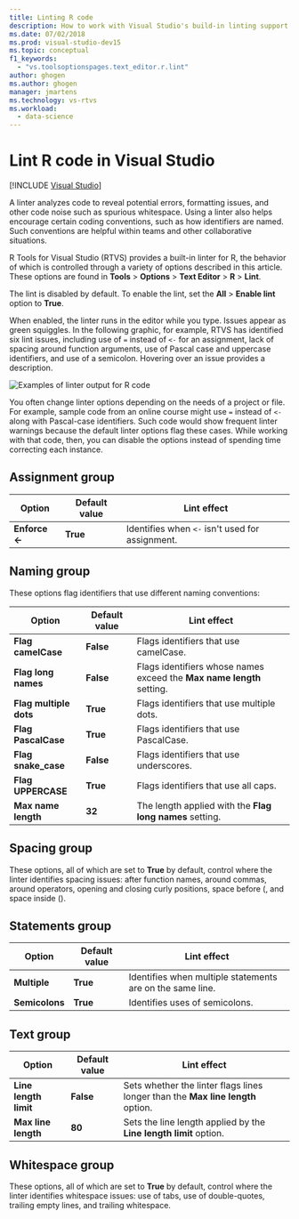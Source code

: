 ```yaml
---
title: Linting R code
description: How to work with Visual Studio's build-in linting support for R, including linter options.
ms.date: 07/02/2018
ms.prod: visual-studio-dev15
ms.topic: conceptual
f1_keywords:
  - "vs.toolsoptionspages.text_editor.r.lint"
author: ghogen
ms.author: ghogen
manager: jmartens
ms.technology: vs-rtvs
ms.workload:
  - data-science
---
```

# Lint R code in Visual Studio

 [!INCLUDE [Visual Studio](~/includes/applies-to-version/vs-windows-only.md)]

A linter analyzes code to reveal potential errors, formatting issues, and other code noise such as spurious whitespace. Using a linter also helps encourage certain coding conventions, such as how identifiers are named. Such conventions are helpful within teams and other collaborative situations.

R Tools for Visual Studio (RTVS) provides a built-in linter for R, the behavior of which is controlled through a variety of options described in this article. These options are found in **Tools** > **Options** > **Text Editor** > **R** > **Lint**.

The lint is disabled by default. To enable the lint, set the **All** > **Enable lint** option to **True**.

When enabled, the linter runs in the editor while you type. Issues appear as green squiggles. In the following graphic, for example, RTVS has identified six lint issues, including use of `=` instead of `<-` for an assignment, lack of spacing around function arguments, use of Pascal case and uppercase identifiers, and use of a semicolon. Hovering over an issue provides a description.

![Examples of linter output for R code](media/linting-01.png)

You often change linter options depending on the needs of a project or file. For example, sample code from an online course might use `=` instead of `<-` along with Pascal-case identifiers. Such code would show frequent linter warnings because the default linter options flag these cases. While working with that code, then, you can disable the options instead of spending time correcting each instance.

## Assignment group

| Option | Default value | Lint effect |
| --- | --- | --- |
| **Enforce \<-** | **True** | Identifies when `<-` isn't used for assignment. |

## Naming group

These options flag identifiers that use different naming conventions:

| Option | Default value | Lint effect |
| --- | --- | --- |
| **Flag camelCase** | **False** | Flags identifiers that use camelCase. |
| **Flag long names** | **False** | Flags identifiers whose names exceed the **Max name length** setting. |
| **Flag multiple dots** | **True** | Flags identifiers that use multiple dots. |
| **Flag PascalCase** | **True** | Flags identifiers that use PascalCase. |
| **Flag snake_case** | **False** | Flags identifiers that use underscores. |
| **Flag UPPERCASE** | **True** | Flags identifiers that use all caps. |
| **Max name length** | **32** | The length applied with the **Flag long names** setting. |

## Spacing group

These options, all of which are set to **True** by default, control where the linter identifies spacing issues: after function names, around commas, around operators, opening and closing curly positions, space before (, and space inside ().

## Statements group

| Option | Default value | Lint effect |
| --- | --- | --- |
| **Multiple** | **True** | Identifies when multiple statements are on the same line. |
| **Semicolons** | **True** | Identifies uses of semicolons. |

## Text group

| Option | Default value | Lint effect |
| --- | --- | --- |
| **Line length limit** | **False** | Sets whether the linter flags lines longer than the **Max line length** option. |
| **Max line length** | **80** | Sets the line length applied by the **Line length limit** option. |

## Whitespace group

These options, all of which are set to **True** by default, control where the linter identifies whitespace issues: use of tabs, use of double-quotes, trailing empty lines, and trailing whitespace.